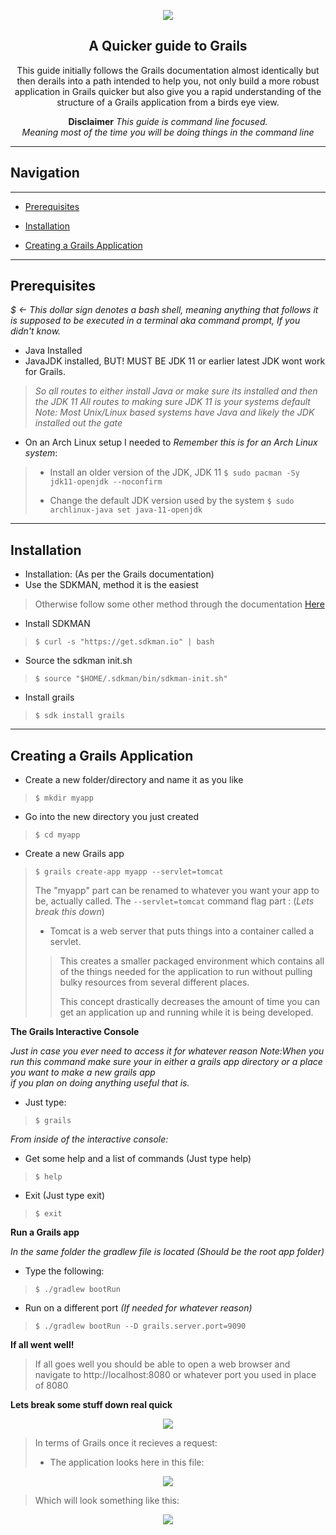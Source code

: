 <p align="center">

<img src="https://imgur.com/VWqWfMh.png">

</p>


<h2 align="center"> A Quicker guide to Grails </h2>

<div id="top" align="center">
<p align="center">This guide initially follows the Grails documentation almost identically but then derails into a path intended to help you, not only build a more robust application in Grails quicker but also give you a rapid understanding of the structure of a Grails application from a birds eye view.</p>

</div>

<div align="center">
<b>Disclaimer</b>
<i>This guide is command line focused. <br>Meaning most of the time you will be doing things in the command line</i>

</div>

------------------------------------------------------

## Navigation

--------------------------------------------------------

- [Prerequisites](#prereqs)

- [Installation](#installation)

- [Creating a Grails Application](#app)



-------------------------------------------------

## Prerequisites

<div id="prereqs"></div>

*$ <- This dollar sign denotes a bash shell, meaning anything that follows it is supposed to be executed in a terminal aka command prompt, If you didn't know.*



- Java Installed
- JavaJDK installed, BUT! MUST BE JDK 11 or earlier latest JDK wont work for Grails.
> *So all routes to either install Java or make sure its installed and then the JDK 11*
> *All routes to making sure JDK 11 is your systems default*
> *Note: Most Unix/Linux based systems have Java and likely the JDK installed out the gate*

- On an Arch Linux setup I needed to *Remember this is for an Arch Linux system*:
> - Install an older version of the JDK, JDK 11
> `$ sudo pacman -Sy jdk11-openjdk --noconfirm`
>
> - Change the default JDK version used by the system
> `$ sudo archlinux-java set java-11-openjdk`

<div id="installation"></div>

----------------------------------------

## Installation



- Installation: (As per the Grails documentation)
- Use the SDKMAN, method it is the easiest
> Otherwise follow some other method through the documentation [Here](https://docs.grails.org/6.1.1/guide/single.html)

- Install SDKMAN

> `$ curl -s "https://get.sdkman.io" | bash`

- Source the sdkman init.sh

> `$ source "$HOME/.sdkman/bin/sdkman-init.sh"`

- Install grails

> `$ sdk install grails`

<div id="app"></div>

-------------------------------------------------------

## Creating a Grails Application

- Create a new folder/directory and name it as you like
> `$ mkdir myapp`

- Go into the new directory you just created
> `$ cd myapp`

- Create a new Grails app
> `$ grails create-app myapp --servlet=tomcat`
>
> The "myapp" part can be renamed to whatever you want your app to be, actually called.
> The `--servlet=tomcat` command flag part : (*Lets break this down*)
>
> - Tomcat is a web server that puts things into a container called a servlet.
> > This creates a smaller packaged environment which contains
> > all of the things needed for the application to run without 
> > pulling bulky resources from several different places.
> >
> > This concept drastically decreases the amount of time you
> > can get an application up and running while it is being developed.

**The Grails Interactive Console**

*Just in case you ever need to access it for whatever reason*
*Note:When you run this command make sure your in either a grails app directory or a place you want to make a new grails app<br>if you plan on doing anything useful that is.*

- Just type:
> `$ grails`

*From inside of the interactive console:*

- Get some help and a list of commands (Just type help)
> `$ help`

- Exit (Just type exit)
> `$ exit`

**Run a Grails app**


*In the same folder the gradlew file is located (Should be the root app folder)*

- Type the following:
> `$ ./gradlew bootRun`

- Run on a different port *(If needed for whatever reason)*

> `$ ./gradlew bootRun --D grails.server.port=9090`

**If all went well!**

> If all goes well you should be able to open a web browser
> and navigate to http://localhost:8080 or whatever port
> you used in place of 8080


**Lets break some stuff down real quick**



<p align="center">

<img src="https://imgur.com/T1NTbyT.png">

</p>


> In terms of Grails once it recieves a request:
> - The application looks here in this file:

<p align="center">

<img src="https://imgur.com/enqQjYg.png">

</p>

> Which will look something like this:

<p align="center">

<img src="https://imgur.com/utbOHkK.png">

</p>
